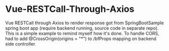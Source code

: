 # Vue-RESTCall-Through-Axios
Vue RESTCall through Axios to render response got from SpringBootSample spring boot app (require backend running, source code in separate repo). This is a simple example to remind myself how it's done. To handle CORS, had to add 	@CrossOrigin(origins = "*") to /bfProps mapping on backend side controller.

